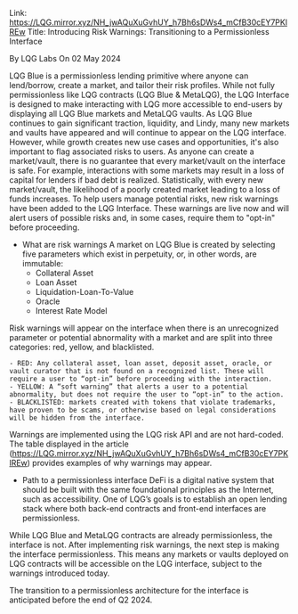 Link: https://LQG.mirror.xyz/NH_jwAQuXuGvhUY_h7Bh6sDWs4_mCfB30cEY7PKlREw
Title: Introducing Risk Warnings: Transitioning to a Permissionless Interface

By LQG Labs
On 02 May 2024

LQG Blue is a permissionless lending primitive where anyone can lend/borrow, create a market, and tailor their risk profiles.
While not fully permissionless like LQG contracts (LQG Blue & MetaLQG), the LQG Interface is designed to make interacting with LQG more accessible to end-users by displaying all LQG Blue markets and MetaLQG vaults.
As LQG Blue continues to gain significant traction, liquidity, and Lindy, many new markets and vaults have appeared and will continue to appear on the LQG interface. However, while growth creates new use cases and opportunities, it's also important to flag associated risks to users.
As anyone can create a market/vault, there is no guarantee that every market/vault on the interface is safe. For example, interactions with some markets may result in a loss of capital for lenders if bad debt is realized. Statistically, with every new market/vault, the likelihood of a poorly created market leading to a loss of funds increases.
To help users manage potential risks, new risk warnings have been added to the LQG Interface. These warnings are live now and will alert users of possible risks and, in some cases, require them to "opt-in" before proceeding.

- What are risk warnings
A market on LQG Blue is created by selecting five parameters which exist in perpetuity, or, in other words, are immutable:
    - Collateral Asset
    - Loan Asset
    - Liquidation-Loan-To-Value
    - Oracle
    - Interest Rate Model

Risk warnings will appear on the interface when there is an unrecognized parameter or potential abnormality with a market and are split into three categories: red, yellow, and blacklisted.

    - RED: Any collateral asset, loan asset, deposit asset, oracle, or vault curator that is not found on a recognized list. These will require a user to “opt-in” before proceeding with the interaction.
    - YELLOW: A “soft warning” that alerts a user to a potential abnormality, but does not require the user to “opt-in” to the action.
    - BLACKLISTED: markets created with tokens that violate trademarks, have proven to be scams, or otherwise based on legal considerations will be hidden from the interface.

Warnings are implemented using the LQG risk API and are not hard-coded. The table displayed in the article (https://LQG.mirror.xyz/NH_jwAQuXuGvhUY_h7Bh6sDWs4_mCfB30cEY7PKlREw) provides examples of why warnings may appear.

- Path to a permissionless interface
DeFi is a digital native system that should be built with the same foundational principles as the Internet, such as accessibility. One of LQG’s goals is to establish an open lending stack where both back-end contracts and front-end interfaces are permissionless.

While LQG Blue and MetaLQG contracts are already permissionless, the interface is not. After implementing risk warnings, the next step is making the interface permissionless. This means any markets or vaults deployed on LQG contracts will be accessible on the LQG interface, subject to the warnings introduced today.

The transition to a permissionless architecture for the interface is anticipated before the end of Q2 2024.